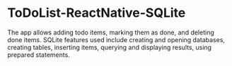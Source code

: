 # ToDoList-ReactNative-SQLite

The app allows adding todo items, marking them as done, and deleting done items. SQLite features used include creating and opening databases, creating tables, inserting items, querying and displaying results, using prepared statements.
